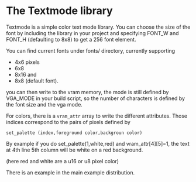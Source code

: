 The Textmode library 
====================

Textmode is a simple color text mode library. 
You can choose the size of the font by including the library in your project and specifying FONT_W and FONT_H (defaulting to 8x8) to get a 256 font element. 

You can find current fonts under fonts/ directory, currently supporting

- 4x6 pixels
- 6x8 
- 8x16
and 
- 8x8 (default font).

you can then write to the vram memory, the mode is still defined by VGA_MODE in your build script, so the number of characters is defined by the font size and the vga mode.

For colors, there is a `vram_attr` array to write the different attributes. Those indices correspond to the pairs of pixels defined by 

    set_palette (index,foreground color,backgroun color)

By example if you do set_palette(1,white,red) and vram_attr[4][5]=1, the text at 4th line 5th column will be white on a red background.

(here red and white are a u16 or u8 pixel color)

There is an example in the main example distribution.

